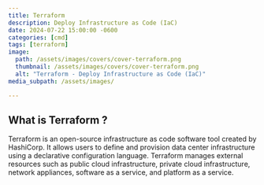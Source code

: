 ```yaml
---
title: Terraform
description: Deploy Infrastructure as Code (IaC)
date: 2024-07-22 15:00:00 -0600
categories: [cmd]
tags: [terraform]
image:
  path: /assets/images/covers/cover-terraform.png
  thumbnail: /assets/images/covers/cover-terraform.png
  alt: "Terraform - Deploy Infrastructure as Code (IaC)"
media_subpath: /assets/images/

---
```


## **What is Terraform ?**

Terraform is an open-source infrastructure as code software tool created by HashiCorp. It allows users to define and provision data center infrastructure using a declarative configuration language. Terraform manages external resources such as public cloud infrastructure, private cloud infrastructure, network appliances, software as a service, and platform as a service.
